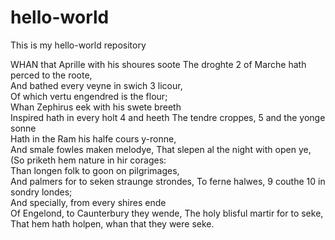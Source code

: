 # hello-world
This is my hello-world repository

 
WHAN that Aprille with his shoures soote 
The droghte 2 of Marche hath perced to the roote,	
And bathed every veyne in swich 3 licour,	
Of which vertu engendred is the flour;	
Whan Zephirus eek with his swete breeth	       
Inspired hath in every holt 4 and heeth	
The tendre croppes, 5 and the yonge sonne	
Hath in the Ram his halfe cours y-ronne, 	
And smale fowles maken melodye,	
That slepen al the night with open ye,	        
(So priketh hem nature in hir corages: 	
Than longen folk to goon on pilgrimages,	
And palmers for to seken straunge strondes, 
To ferne halwes, 9 couthe 10 in sondry londes;	
And specially, from every shires ende	        
Of Engelond, to Caunterbury they wende,	
The holy blisful martir for to seke,	
That hem hath holpen, whan that they were seke.
